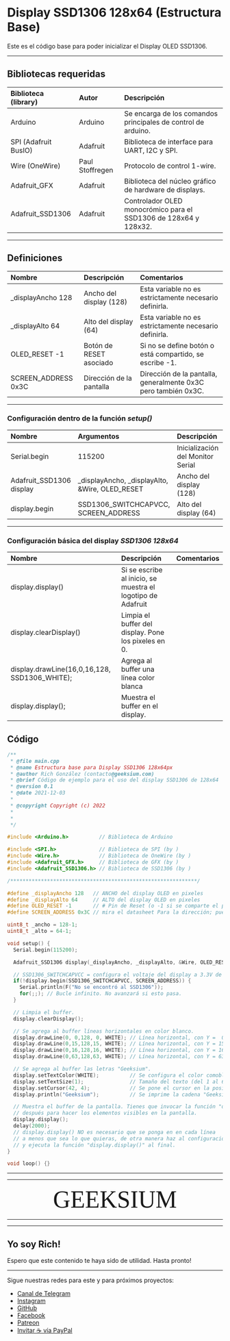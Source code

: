 # Display SSD1306 128x64 (Estructura Base)

Este es el código base para poder inicializar el Display OLED SSD1306.

---

## Bibliotecas requeridas

| Biblioteca (library) | Autor           | Descripción                                                       |
| :------------------- | :-------------- | :---------------------------------------------------------------- |
| Arduino              | Arduino         | Se encarga de los comandos principales de control de arduino.     |
| SPI (Adafruit BusIO) | Adafruit        | Biblioteca de interface para UART, I2C y SPI.                     |
| Wire (OneWire)       | Paul Stoffregen | Protocolo de control 1-wire.                                      |
| Adafruit_GFX         | Adafruit        | Biblioteca del núcleo gráfico de hardware de displays.            |
| Adafruit_SSD1306     | Adafruit        | Controlador OLED  monocrómico para el SSD1306 de 128x64 y 128x32. |

---

## Definiciones

| Nombre              | Descripción              | Comentarios                                                    |
| :------------------ | :----------------------- | :------------------------------------------------------------- |
| _displayAncho 128   | Ancho del display (128)  | Esta variable no es estrictamente necesario definirla.         |
| _displayAlto 64     | Alto del display (64)    | Esta variable no es estrictamente necesario definirla.         |
| OLED_RESET -1       | Botón de RESET asociado  | Si no se define botón o está compartido, se escribe -1.        |
| SCREEN_ADDRESS 0x3C | Dirección de la pantalla | Dirección de la pantalla, generalmente 0x3C pero también 0x3C. |

---

### Configuración dentro de la función _setup()_

| Nombre                   | Argumentos                                     | Descripción                       | Comentarios |
| :----------------------- | :--------------------------------------------- | :-------------------------------- | :---------- |
| Serial.begin             | 115200                                         | Inicialización del Monitor Serial |             |
| Adafruit_SSD1306 display | _displayAncho, _displayAlto, &Wire, OLED_RESET | Ancho del display (128)           |             |
| display.begin            | SSD1306_SWITCHCAPVCC, SCREEN_ADDRESS           | Alto del display (64)             |             |

---

### **Configuración básica del display _SSD1306 128x64_**

| Nombre                                        | Descripción                                                 | Comentarios |
| :-------------------------------------------- | :---------------------------------------------------------- | :---------- |
| display.display()                             | Si se escribe al inicio, se muestra el logotipo de Adafruit |             |
| display.clearDisplay()                        | Limpia el buffer del display. Pone los pixeles en 0.        |             |
| display.drawLine(16,0,16,128, SSD1306_WHITE); | Agrega al buffer una línea color blanca                     |             |
| display.display();                            | Muestra el buffer en el display.                            |             |

## Código

``` cpp
/**
 * @file main.cpp
 * @name Estructura base para Display SSD1306 128x64px
 * @author Rich González (contacto@geeksium.com)
 * @brief Código de ejemplo para el uso del display SSD1306 de 128x64
 * @version 0.1
 * @date 2021-12-03
 * 
 * @copyright Copyright (c) 2022
 * 
 * 
 */

#include <Arduino.h>          // Biblioteca de Arduino 

#include <SPI.h>              // Biblioteca de SPI (by )
#include <Wire.h>             // Biblioteca de OneWire (by )
#include <Adafruit_GFX.h>     // Biblioteca de GFX (by )
#include <Adafruit_SSD1306.h> // Biblioteca de SSD1306 (by )

/*************************************************************/

#define _displayAncho 128   // ANCHO del display OLED en pixeles
#define _displayAlto 64     // ALTO del display OLED en pixeles
#define OLED_RESET -1       // # Pin de Reset (o -1 si se comparte el pin de reset del Arduino)
#define SCREEN_ADDRESS 0x3C // mira el datasheet Para la dirección; puede ser 0x3C o 0x3D.

uint8_t _ancho = 128-1;
uint8_t _alto = 64-1;

void setup() {
  Serial.begin(115200);

  Adafruit_SSD1306 display(_displayAncho, _displayAlto, &Wire, OLED_RESET);

  // SSD1306_SWITCHCAPVCC = configura el voltaje del display a 3.3V de manera interna.
  if(!display.begin(SSD1306_SWITCHCAPVCC, SCREEN_ADDRESS)) {
    Serial.println(F("No se encontró al SSD1306"));
    for(;;); // Bucle infinito. No avanzará si esto pasa.
  }

  // Limpia el buffer.
  display.clearDisplay();

  // Se agrega al buffer líneas horizontales en color blanco.
  display.drawLine(0, 0,128, 0, WHITE); // Línea horizontal, con Y =  0
  display.drawLine(0,15,128,15, WHITE); // Línea horizontal, con Y = 15
  display.drawLine(0,16,128,16, WHITE); // Línea horizontal, con Y = 16
  display.drawLine(0,63,128,63, WHITE); // Línea horizontal, con Y = 63

  // Se agrega al buffer las letras "Geeksium".
  display.setTextColor(WHITE);          // Se configura el color comoblanco
  display.setTextSize(1);               // Tamaño del texto (del 1 al 6).
  display.setCursor(42, 4);             // Se pone el cursor en la posición x=42, y=4.
  display.println("Geeksium");          // Se imprime la cadena "Geeksium".

  // Muestra el buffer de la pantalla. Tienes que invocar la función "display()"
  // después para hacer los elementos visibles en la pantalla.
  display.display();
  delay(2000);
  // display.display() NO es necesario que se ponga en en cada línea
  // a menos que sea lo que quieras, de otra manera haz al configuración
  // y ejecuta la función "display.display()" al final.
}

void loop() {}

```

---

---

<div align="center"> <span style="font-family:'bebas neue extrabold'; font-size:4em;">GEEKSIUM</span> </div>

---

---

## Yo soy Rich!

Espero que este contenido te haya sido de utilidad.
Hasta pronto!

---

Sigue nuestras redes para este y para próximos proyectos:

- [Canal de Telegram](https://t.me/geeksium)
- [Instagram](https://instagram.com/geeksium)
- [GitHub](https://github.com/geeksium)
- [Facebook](https://facebook.com/geeksium)
- [Patreon](https://patreon.com/geeksium)
- [Invitar ☕ vía PayPal](https://paypal.me/richglz?country.x=MX&locale.x=es_XC)